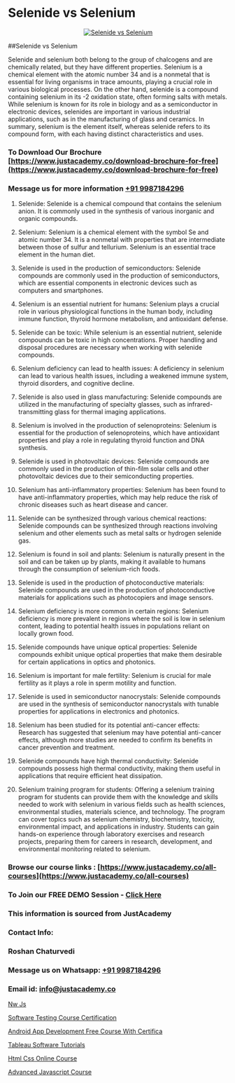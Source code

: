 # Selenide vs Selenium

<p align="center">
  <a href="https://justacademy.co/course-detail/selenium-training">
    <img src="https://justacademy.co/storage2/course_image/1676637863_course_image.webp" alt="Selenide vs Selenium">
  </a>
</p>
##Selenide vs Selenium

Selenide and selenium both belong to the group of chalcogens and are chemically related, but they have different properties. Selenium is a chemical element with the atomic number 34 and is a nonmetal that is essential for living organisms in trace amounts, playing a crucial role in various biological processes. On the other hand, selenide is a compound containing selenium in its -2 oxidation state, often forming salts with metals. While selenium is known for its role in biology and as a semiconductor in electronic devices, selenides are important in various industrial applications, such as in the manufacturing of glass and ceramics. In summary, selenium is the element itself, whereas selenide refers to its compound form, with each having distinct characteristics and uses.
### To Download Our Brochure [https://www.justacademy.co/download-brochure-for-free](https://www.justacademy.co/download-brochure-for-free)
### Message us for more information [+91 9987184296](https://api.whatsapp.com/send?phone=919987184296)
1) Selenide:
Selenide is a chemical compound that contains the selenium anion. It is commonly used in the synthesis of various inorganic and organic compounds.

2) Selenium:
Selenium is a chemical element with the symbol Se and atomic number 34. It is a nonmetal with properties that are intermediate between those of sulfur and tellurium. Selenium is an essential trace element in the human diet.

3) Selenide is used in the production of semiconductors:
Selenide compounds are commonly used in the production of semiconductors, which are essential components in electronic devices such as computers and smartphones.

4) Selenium is an essential nutrient for humans:
Selenium plays a crucial role in various physiological functions in the human body, including immune function, thyroid hormone metabolism, and antioxidant defense.

5) Selenide can be toxic:
While selenium is an essential nutrient, selenide compounds can be toxic in high concentrations. Proper handling and disposal procedures are necessary when working with selenide compounds.

6) Selenium deficiency can lead to health issues:
A deficiency in selenium can lead to various health issues, including a weakened immune system, thyroid disorders, and cognitive decline.

7) Selenide is also used in glass manufacturing:
Selenide compounds are utilized in the manufacturing of specialty glasses, such as infrared-transmitting glass for thermal imaging applications.

8) Selenium is involved in the production of selenoproteins:
Selenium is essential for the production of selenoproteins, which have antioxidant properties and play a role in regulating thyroid function and DNA synthesis.

9) Selenide is used in photovoltaic devices:
Selenide compounds are commonly used in the production of thin-film solar cells and other photovoltaic devices due to their semiconducting properties.

10) Selenium has anti-inflammatory properties:
Selenium has been found to have anti-inflammatory properties, which may help reduce the risk of chronic diseases such as heart disease and cancer.

11) Selenide can be synthesized through various chemical reactions:
Selenide compounds can be synthesized through reactions involving selenium and other elements such as metal salts or hydrogen selenide gas.

12) Selenium is found in soil and plants:
Selenium is naturally present in the soil and can be taken up by plants, making it available to humans through the consumption of selenium-rich foods.

13) Selenide is used in the production of photoconductive materials:
Selenide compounds are used in the production of photoconductive materials for applications such as photocopiers and image sensors.

14) Selenium deficiency is more common in certain regions:
Selenium deficiency is more prevalent in regions where the soil is low in selenium content, leading to potential health issues in populations reliant on locally grown food.

15) Selenide compounds have unique optical properties:
Selenide compounds exhibit unique optical properties that make them desirable for certain applications in optics and photonics.

16) Selenium is important for male fertility:
Selenium is crucial for male fertility as it plays a role in sperm motility and function.

17) Selenide is used in semiconductor nanocrystals:
Selenide compounds are used in the synthesis of semiconductor nanocrystals with tunable properties for applications in electronics and photonics.

18) Selenium has been studied for its potential anti-cancer effects:
Research has suggested that selenium may have potential anti-cancer effects, although more studies are needed to confirm its benefits in cancer prevention and treatment.

19) Selenide compounds have high thermal conductivity:
Selenide compounds possess high thermal conductivity, making them useful in applications that require efficient heat dissipation.

20) Selenium training program for students:
Offering a selenium training program for students can provide them with the knowledge and skills needed to work with selenium in various fields such as health sciences, environmental studies, materials science, and technology. The program can cover topics such as selenium chemistry, biochemistry, toxicity, environmental impact, and applications in industry. Students can gain hands-on experience through laboratory exercises and research projects, preparing them for careers in research, development, and environmental monitoring related to selenium.

### Browse our course links : [https://www.justacademy.co/all-courses](https://www.justacademy.co/all-courses) 
### To Join our FREE DEMO Session - [Click Here](https://www.justacademy.co/register-for-course-demo)


### This information is sourced from JustAcademy
### Contact Info:
### Roshan Chaturvedi
### Message us on Whatsapp: [+91 9987184296](https://api.whatsapp.com/send?phone=919987184296)
### Email id: [info@justacademy.co](mailto:info@justacademy.co)
                
[Nw Js](https://www.linkedin.com/pulse/nw-js-justacademy-kolkata-snafe?trackingId=7XSMwB%2FxKz%2BTlt1jKzQpvw%3D%3D&lipi=urn%3Ali%3Apage%3Ad_flagship3_company_admin%3B57ggr4WVTUuBeEA%2FxPy55A%3D%3D)

[Software Testing Course Certification](https://www.linkedin.com/pulse/software-testing-course-certification-justacademy-kolkata-76are?trackingId=kXOToXlNl0QNXrjLs3KXdQ%3D%3D&lipi=urn%3Ali%3Apage%3Ad_flagship3_company_admin%3BZ3buGVXtSt2MpOd2OMz6cQ%3D%3D)

[Android App Development Free Course With Certifica](https://medium.com/@akanshapatil/android-app-development-free-course-with-certifica-0506a4d2b7b9)

[Tableau Software Tutorials](https://medium.com/@namusn/tableau-software-tutorials-aae213d77530)

[Html Css Online Course](https://justacademyin.github.io/justacademy/html-css-online-course)

[Advanced Javascript Course](https://justacademyin.github.io/justacademy/advanced-javascript-course)

